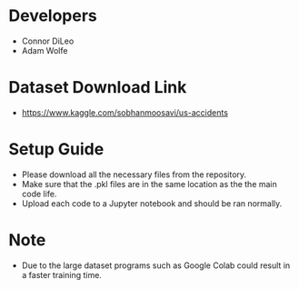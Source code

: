 # Developers
  * Connor DiLeo
  * Adam Wolfe


# Dataset Download Link
  * https://www.kaggle.com/sobhanmoosavi/us-accidents

# Setup Guide

  * Please download all the necessary files from the repository.
  * Make sure that the .pkl files are in the same location as the the main code life.
  * Upload each code to a Jupyter notebook and should be ran normally.
  
# Note
  * Due to the large dataset programs such as Google Colab could result in  a faster training time.
